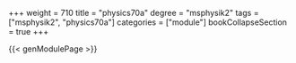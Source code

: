 +++
weight = 710
title = "physics70a"
degree = "msphysik2"
tags = ["msphysik2", "physics70a"]
categories = ["module"]
bookCollapseSection = true
+++

{{< genModulePage >}}

